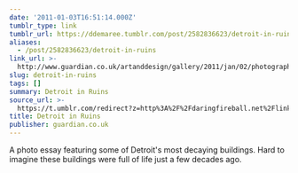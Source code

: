 ```yaml
---
date: '2011-01-03T16:51:14.000Z'
tumblr_type: link
tumblr_url: https://ddemaree.tumblr.com/post/2582836623/detroit-in-ruins
aliases:
  - /post/2582836623/detroit-in-ruins
link_url: >-
  http://www.guardian.co.uk/artanddesign/gallery/2011/jan/02/photography-detroit#/
slug: detroit-in-ruins
tags: []
summary: Detroit in Ruins
source_url: >-
  https://t.umblr.com/redirect?z=http%3A%2F%2Fdaringfireball.net%2Flinked%2F2011%2F01%2F02%2Fdetroit&t=OTg3NWE2YzQyZTQ1MzBhMjEzMWY0MjFmYzRhNTkxMDRiNTZkYTI0NCwyNTgyODM2NjIz&b=t%3AZwnU0JNPe2gtl9NEucydUA&p=https%3A%2F%2Fddemaree.tumblr.com%2Fpost%2F2582836623%2Fdetroit-in-ruins&m=1&ts=1610235744
title: Detroit in Ruins
publisher: guardian.co.uk
---
```


A photo essay featuring some of Detroit's most decaying buildings. Hard to imagine these buildings were full of life just a few decades ago.